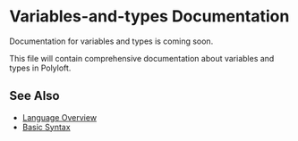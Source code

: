 # Variables-and-types Documentation

Documentation for variables and types is coming soon.

This file will contain comprehensive documentation about variables and types in Polyloft.

## See Also

- [Language Overview](overview.md)
- [Basic Syntax](syntax.md)
